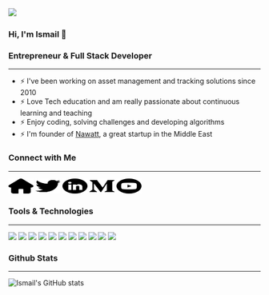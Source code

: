 <img src="https://pbs.twimg.com/profile_banners/111379418/1519443534/1500x500" />

### Hi, I'm Ismail 👋

### Entrepreneur & Full Stack Developer
___
* ⚡ I've been working on asset management and tracking solutions since 2010
* ⚡ Love Tech education and am really passionate about continuous learning and teaching
* ⚡ Enjoy coding, solving challenges and developing algorithms
* ⚡ I'm founder of <a href="https://nawatt.com" target="_blank">Nawatt</a>, a great startup in the Middle East

<!--
**ialkamal/ialkamal** is a ✨ _special_ ✨ repository because its `README.md` (this file) appears on your GitHub profile.

Here are some ideas to get you started:

- 🔭 I’m currently working on ...
- 🌱 I’m currently learning ...
- 👯 I’m looking to collaborate on ...
- 🤔 I’m looking for help with ...
- 💬 Ask me about ...
- 📫 How to reach me: ...
- 😄 Pronouns: ...
- ⚡ Fun fact: ...
-->

### Connect with Me
___
<a href="https://www.ismailalkamal.com/"><img src="./home.svg" width='50' height="30" style="background-color:'white'"/></a>
<a href="https://twitter.com/ialkamal"><img src="./twitter.svg" width="50" height="30" /></a>
<a href="https://www.linkedin.com/in/ismailalkamal/"><img src="./linkedin.svg" width="50" height="30" /></a>
<a href="https://medium.com/@ialkamal"><img src="./medium.svg" width="50" height="30" /></a>
<a href="https://www.youtube.com/channel/UCPX35X_QOfWKyUYy9j208cg"><img src="./youtube.svg" width="50" height="30" /></a>

### Tools & Technologies
___
![](https://img.shields.io/badge/Code-React-informational?style=flat-square&logo=React&logoColor=white&color=1b75bb) ![](https://img.shields.io/badge/Code-Node.js-informational?style=flat-square&logo=Node.js&logoColor=white&color=1b75bb) ![](https://img.shields.io/badge/Code-JavaScript-informational?style=flat-square&logo=JavaScript&logoColor=white&color=1b75bb) ![](https://img.shields.io/badge/Code-HTML-informational?style=flat-square&logo=HTML5&logoColor=white&color=1b75bb) ![](https://img.shields.io/badge/Code-CSS-informational?style=flat-square&logo=CSS3&logoColor=white&color=1b75bb) ![](https://img.shields.io/badge/Code-Python-informational?style=flat-square&logo=Python&logoColor=white&color=1b75bb) ![](https://img.shields.io/badge/Tool-GitHub-informational?style=flat-square&logo=GitHub&logoColor=white&color=1b75bb) ![](https://img.shields.io/badge/Tool-Docker-informational?style=flat-square&logo=Docker&logoColor=white&color=1b75bb) ![](https://img.shields.io/badge/Tool-VS%20Code-informational?style=flat-square&logo=Visual%20Studio%20Code&logoColor=white&color=1b75bb) ![](https://img.shields.io/badge/DB-SQLite-informational?style=flat-square&logo=SQLite&logoColor=white&color=1b75bb) ![](https://img.shields.io/badge/DB-PostgreSQL-informational?style=flat-square&logo=PostgreSQL&logoColor=white&color=1b75bb)

### Github Stats
___
![Ismail's GitHub stats](https://github-readme-stats.vercel.app/api?username=ialkamal&count_private=true&show_icons=true&theme=algolia)
